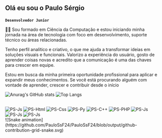 ## Olá eu sou o Paulo Sérgio

**`Desenvolvedor Junior`**

👨‍💻 Sou formado em Ciência da Computação e estou iniciando minha jornada na área de tecnologia com foco em desenvolvimento, suporte técnico ou áreas relacionadas.

Tenho perfil analítico e criativo, o que me ajuda a transformar ideias em soluções visuais e funcionais. Valorizo a experiência do usuário, gosto de aprender coisas novas e acredito que a comunicação é uma das chaves para crescer em equipe.

Estou em busca da minha primeira oportunidade profissional para aplicar e expandir meus conhecimentos. Se você está procurando alguém com vontade de aprender, crescer e contribuir desde o início

![Anurag's GitHub stats](https://github-readme-stats.vercel.app/api?username=PauloSsF24&show_icons=true&theme=dracula)
![Top Langs](https://github-readme-stats.vercel.app/api/top-langs/?username=anuraghazra&layout=compact)

<div style="display: inline_block"><br>
  <img allign="center" alt="PS-Js" height="30" width="40" src="https://cdn.jsdelivr.net/gh/devicons/devicon@latest/icons/javascript/javascript-original.svg" />
  <img allign="center" alt="PS-Html" height="30" width="40" src="https://cdn.jsdelivr.net/gh/devicons/devicon@latest/icons/html5/html5-original.svg"/>
  <img allign="center" alt="PS-Css" height="30" width="40" src="https://cdn.jsdelivr.net/gh/devicons/devicon@latest/icons/css3/css3-original.svg" />
  <img allign="center" alt="PS-Py" height="30" width="40" src="https://cdn.jsdelivr.net/gh/devicons/devicon@latest/icons/python/python-original.svg" />
  <img allign="center" alt="PS-C++" height="30" width="40" src="https://cdn.jsdelivr.net/gh/devicons/devicon@latest/icons/cplusplus/cplusplus-original.svg" />
  <img allign="center" alt="PS-PHP" height="30" width="40" src="https://cdn.jsdelivr.net/gh/devicons/devicon@latest/icons/php/php-original.svg" />
  <img allign="center" alt="PS-Js" height="30" width="40" src="https://cdn.jsdelivr.net/gh/devicons/devicon@latest/icons/mysql/mysql-original-wordmark.svg" />
  <img allign="center" alt="PS-Js" height="30" width="40" src="https://cdn.jsdelivr.net/gh/devicons/devicon@latest/icons/androidstudio/androidstudio-original-wordmark.svg" />
  <img allign="center" alt="PS-Js" height="30" width="40" src="https://cdn.jsdelivr.net/gh/devicons/devicon@latest/icons/react/react-original-wordmark.svg" />
</div>

<div>
  ![Snake animation](https://github.com/PauloSsF24/PauloSsF24/blob/output/github-contribution-grid-snake.svg)
</div>
